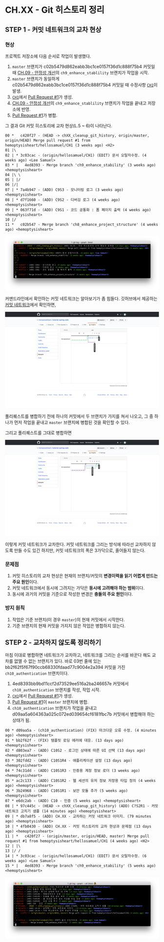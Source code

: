 # CH.XX - Git 히스토리 정리

## STEP 1 - 커밋 네트워크의 교차 현상

### 현상

프로젝트 저장소에 다음 순서로 작업이 발생했다.

1. `master` 브랜치가 c02b5479d862eabb3bc1ce0157f36d1c888f75b4 커밋일 때
[CH.09 - 안정성 개선](../09/readme.md)의 `ch9_enhance_stablility` 브랜치가 작업을 시작.
1. `master` 브랜치가 동일하게 c02b5479d862eabb3bc1ce0157f36d1c888f75b4 커밋일 때
수정사항 [`CH1`](/hellosamuel/tutorial-spring-web/tree/CH1)이 발생.
1. [`CH1`](/hellosamuel/tutorial-spring-web/tree/CH1)에서 [Pull Request #1](/hemoptysisheart/tutorial-spring-web/pull/1)가 생성.
1. [CH.09 - 안정성 개선](../09/readme.md)의 `ch9_enhance_stablility` 브랜치가 작업을 끝내고 저장소에 반영.
1. [Pull Request #1](/hemoptysisheart/tutorial-spring-web/pull/1)가 병합.

그 결과 Git 커밋 히스토리에 교차 현상(L.5 ~ 6)이 나타난다.

```
00 *   c420f27 - (HEAD -> chXX_cleanup_git_history, origin/master, origin/HEAD) Merge pull request #1 from hemoptysisheart/hellosamuel/CH1 (3 weeks ago) <H2>
01 |\
02 | * 3c03cac - (origin/hellosamuel/CH1) (EDIT) 문서 오탈자수정. (4 weeks ago) <Lee Samuel>
03 * |   4ed8393 - Merge branch 'ch9_enhance_stability' (3 weeks ago) <hemoptysisheart>
04 |\ \
05 | |/
06 |/|
07 | * 7a4b947 - (ADD) C9S3 - 모니터링 로그 (3 weeks ago) <hemoptysisheart>
08 | * d7f1660 - (ADD) C9S2 - 디버깅 로그 (4 weeks ago) <hemoptysisheart>
09 | * 063f71d - (ADD) C9S1 - 코드 공통화 : 폼 페이지 출력 (4 weeks ago) <hemoptysisheart>
10 |/
11 *   c02b547 - Merge branch 'ch8_enhance_project_structure' (4 weeks ago) <hemoptysisheart>
```
![교차하는 커밋 네트워크](step_1_crossing_commit_network.png)

커맨드라인에서 확인하는 커밋 네트워크는 알아보기가 좀 힘들다. 깃허브에서 제공하는 [커밋 네트워크](/hemoptysisheart/tutorial-spring-web/network)에서 확인하면,

![풀 리퀘스트를 병합하기 전의 커밋 히스토리](step_1_before_merge_pull_request.png)

풀리퀘스트를 병합하기 전에 하나의 커밋에서 두 브랜치가 가지를 쳐서 나오고, 그 중 하나가 먼저 작업을 끝내고 `master` 브랜치에 병합된 것을 확인할 수 있다.

그리고 풀리퀘스트를 그대로 병합하면

![풀 리퀘스트를 병함한 후의 커밋 히스토리](step_1_after_merge_pull_request.png)

이렇게 커밋 네트워크가 교차한다.
커밋 네트워크를 그리는 방식에 따라선 교차하지 않도록 만들 수도 있긴 하지만, 커밋 네트워크의 폭은 3가닥으로, 줄어들지 않는다.

### 문제점

1. 커밋 히스토리의 교차 현상은 현재의 브랜치/커밋의 **변경이력을 읽기 어렵게 만드는 주요 원인**이다.
1. 커밋 네트워크에서 동시에 그려지는 가닥은 **동시에 고려해야 하는 범위**이다.
1. 동시에 과거의 커밋을 기준으로 작성한 변경은 **충돌의 주요 원인**이다.

### 방지 원칙

1. 작업은 기준 브랜치(이 경우 `master`)의 현재 커밋에서 시작한다.
1. 기준 브랜치의 현재 커밋을 가지지 않은 작업은 병합하지 않는다.

## STEP 2 - 교차하지 않도록 정리하기

마침 이대로 병합하면 네트워크가 교차하고, 네트워크를 그리는 순서를 바꾼다 해도 교차를 없앨 수 없는 브랜치가 있다. 바로 03번 줄에 있는 bb2f62f5f67f90ccb68330fdaad77c9004e2a394 커밋을 가진 `ch10_authentication` 브랜치이다.

1. 4ed8393bb9bd11ccf2d73529ee516a2ba246657e 커밋에서 `ch10_authentication` 브랜치를 작성, 작업 시작.
1. [`CH1`](/hellosamuel/tutorial-spring-web/tree/CH1)에서 [Pull Request #1](/hemoptysisheart/tutorial-spring-web/pull/1)가 생성.
1. [Pull Request #1](/hemoptysisheart/tutorial-spring-web/pull/1)이 `master` 브랜치에 병합.
1. `ch10_authentication` 브랜치가 작업을 끝내고 d09aa5a604363a025c072ed039654cf6181fbc7b 커밋에서 병합해야 하는 상태가 됨.

```
00 * d09aa5a - (ch10_authentication) (FIX) 마크다운 오류 수정. (4 minutes ago) <hemoptysisheart>
01 * bb2f62f - (FIX) 템플릿 로딩 에러에 대응. (13 days ago) <hemoptysisheart>
02 * d803ea7 - (ADD) C10S2 - 로그인 상태에 따른 UI 선택 (13 days ago) <hemoptysisheart>
03 * 302fdd2 - (ADD) C10S1R4 - 애플리케이션 설정 (13 days ago) <hemoptysisheart>
04 * 74c31dd - (ADD) C10S1R3 - 인증용 계정 정보 로더 (3 weeks ago) <hemoptysisheart>
05 * ac2c133 - (ADD) C10S1R2 - 웹 세션의 유저 정보 저장용 타입 정의 (4 weeks ago) <hemoptysisheart>
06 * 3b24968 - (ADD) C10S1R1 - 보안 모듈 추가 (5 weeks ago) <hemoptysisheart>
07 * e6dc2ab - (ADD) C10 - 인증 (5 weeks ago) <hemoptysisheart>
08 | * 97c445c - (HEAD -> chXX_cleanup_git_history) (ADD) C?S2R1 - 커밋 네트워크 고치기 샘플 (14 minutes ago) <hemoptysisheart>
09 | * db7a8f5 - (ADD) CH.XX - 교차하는 커밋 네트워크 이미지. (79 minutes ago) <hemoptysisheart>
10 | * 4fb0430 - (ADD) CH.XX - 커밋 히스토리의 교차 현상과 문제점 (13 days ago) <hemoptysisheart>
11 | *   c420f27 - (origin/master, origin/HEAD, master) Merge pull request #1 from hemoptysisheart/hellosamuel/CH1 (4 weeks ago) <H2>
12 | |\
13 |/ /
14 | * 3c03cac - (origin/hellosamuel/CH1) (EDIT) 문서 오탈자수정. (6 weeks ago) <Lee Samuel>
15 * |   4ed8393 - Merge branch 'ch9_enhance_stability' (5 weeks ago) <hemoptysisheart>
```
![그대로 병합하면 꼬이는 커밋 네트워크 상태](step_2_before_refine.png)